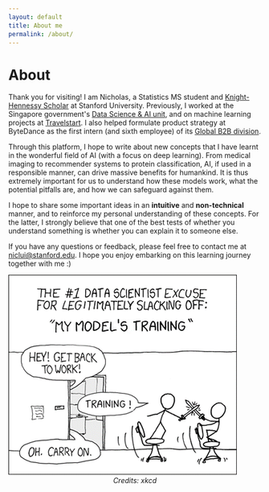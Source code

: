 ```yaml
---
layout: default
title: About me
permalink: /about/
---
```


# About

Thank you for visiting! I am Nicholas, a Statistics MS student and <a href="https://knight-hennessy.stanford.edu/program/scholars/2021/nicholas-lui" title="Knight-Hennessy Scholar">Knight-Hennessy Scholar</a> at Stanford University. Previously, I worked at the Singapore government's <a href="https://www.tech.gov.sg/capability-centre-dsaid">Data Science & AI unit</a>, and on machine learning projects at <a href="https://go.travelstart.com/lp/about-us">Travelstart</a>. I also helped formulate product strategy at ByteDance as the first intern (and sixth employee) of its <a href="https://www.byteplus.com/">Global B2B division</a>.

Through this platform, I hope to write about new concepts that I have learnt in the wonderful field of AI (with a focus on deep learning). From medical imaging to recommender systems to protein classification, AI, if used in a responsible manner, can drive massive benefits for humankind. It is thus extremely important for us to understand how these models work, what the potential pitfalls are, and how we can safeguard against them.

I hope to share some important ideas in an **intuitive** and **non-technical** manner, and to reinforce my personal understanding of these concepts. For the latter, I strongly believe that one of the best tests of whether you understand something is whether you can explain it to someone else.

If you have any questions or feedback, please feel free to contact me at <a href="mailto:niclui@stanford.edu" title="niclui@stanford.edu">niclui@stanford.edu</a>. I hope you enjoy embarking on this learning journey together with me :)


<img src="images/xkcd.png" alt="hi" class="inline"/>
<center><em>Credits: xkcd</em></center>
